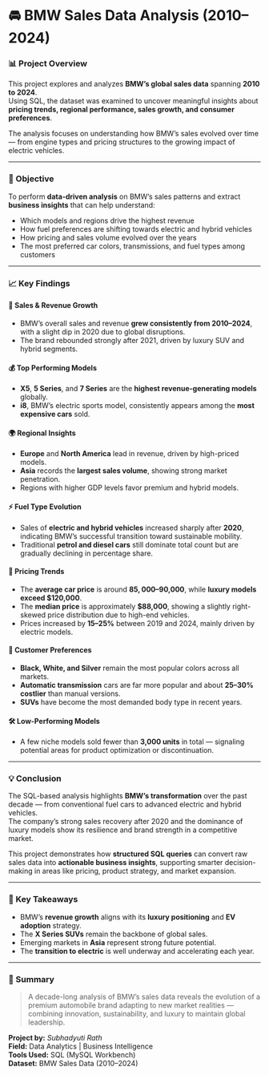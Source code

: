 # 🚘 BMW Sales Data Analysis (2010–2024)

### 📊 Project Overview
This project explores and analyzes **BMW’s global sales data** spanning **2010 to 2024**.  
Using SQL, the dataset was examined to uncover meaningful insights about **pricing trends, regional performance, sales growth, and consumer preferences**.

The analysis focuses on understanding how BMW’s sales evolved over time — from engine types and pricing structures to the growing impact of electric vehicles.

---

### 🎯 Objective
To perform **data-driven analysis** on BMW’s sales patterns and extract **business insights** that can help understand:
- Which models and regions drive the highest revenue  
- How fuel preferences are shifting towards electric and hybrid vehicles  
- How pricing and sales volume evolved over the years  
- The most preferred car colors, transmissions, and fuel types among customers  

---

### 📈 Key Findings

#### 🚀 **Sales & Revenue Growth**
- BMW’s overall sales and revenue **grew consistently from 2010–2024**, with a slight dip in 2020 due to global disruptions.  
- The brand rebounded strongly after 2021, driven by luxury SUV and hybrid segments.

#### 💰 **Top Performing Models**
- **X5**, **5 Series**, and **7 Series** are the **highest revenue-generating models** globally.  
- **i8**, BMW’s electric sports model, consistently appears among the **most expensive cars** sold.

#### 🌍 **Regional Insights**
- **Europe** and **North America** lead in revenue, driven by high-priced models.  
- **Asia** records the **largest sales volume**, showing strong market penetration.  
- Regions with higher GDP levels favor premium and hybrid models.

#### ⚡ **Fuel Type Evolution**
- Sales of **electric and hybrid vehicles** increased sharply after **2020**, indicating BMW’s successful transition toward sustainable mobility.  
- Traditional **petrol and diesel cars** still dominate total count but are gradually declining in percentage share.

#### 🧭 **Pricing Trends**
- The **average car price** is around **$85,000–$90,000**, while **luxury models exceed $120,000**.  
- The **median price** is approximately **$88,000**, showing a slightly right-skewed price distribution due to high-end vehicles.  
- Prices increased by **15–25%** between 2019 and 2024, mainly driven by electric models.

#### 🎨 **Customer Preferences**
- **Black, White, and Silver** remain the most popular colors across all markets.  
- **Automatic transmission** cars are far more popular and about **25–30% costlier** than manual versions.  
- **SUVs** have become the most demanded body type in recent years.

#### 🛠️ **Low-Performing Models**
- A few niche models sold fewer than **3,000 units** in total — signaling potential areas for product optimization or discontinuation.

---

### 💡 Conclusion
The SQL-based analysis highlights **BMW’s transformation** over the past decade — from conventional fuel cars to advanced electric and hybrid vehicles.  
The company’s strong sales recovery after 2020 and the dominance of luxury models show its resilience and brand strength in a competitive market.

This project demonstrates how **structured SQL queries** can convert raw sales data into **actionable business insights**, supporting smarter decision-making in areas like pricing, product strategy, and market expansion.

---

### 🧠 Key Takeaways
- BMW’s **revenue growth** aligns with its **luxury positioning** and **EV adoption** strategy.  
- The **X Series SUVs** remain the backbone of global sales.  
- Emerging markets in **Asia** represent strong future potential.  
- The **transition to electric** is well underway and accelerating each year.  

---

### 🏁 Summary
> A decade-long analysis of BMW’s sales data reveals the evolution of a premium automobile brand adapting to new market realities — combining innovation, sustainability, and luxury to maintain global leadership.

**Project by:** *Subhadyuti Rath*  
**Field:** Data Analytics | Business Intelligence  
**Tools Used:** SQL (MySQL Workbench)  
**Dataset:** BMW Sales Data (2010–2024)
